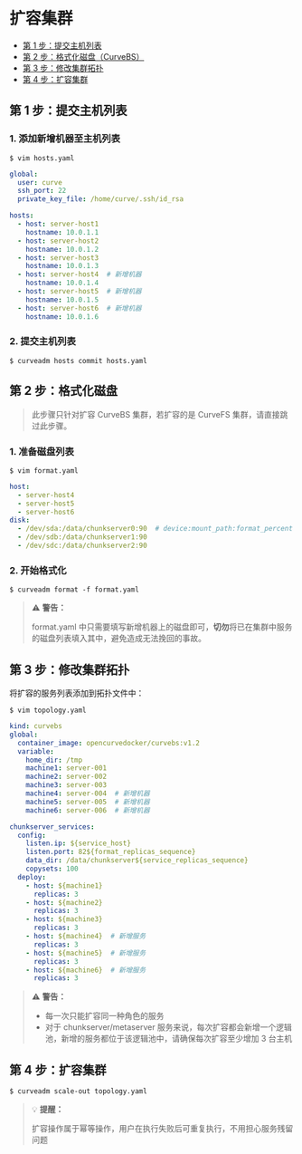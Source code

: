 扩容集群
===

* [第 1 步：提交主机列表](#第-1-步提交主机列表)
* [第 2 步：格式化磁盘（CurveBS）](#第-2-步格式化磁盘)
* [第 3 步：修改集群拓扑](#第-3-步修改集群拓扑)
* [第 4 步：扩容集群](#第-4-步扩容集群)

第 1 步：提交主机列表
---

### 1. 添加新增机器至主机列表

```shell
$ vim hosts.yaml
```

```yaml
global:
  user: curve
  ssh_port: 22
  private_key_file: /home/curve/.ssh/id_rsa

hosts:
  - host: server-host1
    hostname: 10.0.1.1
  - host: server-host2
    hostname: 10.0.1.2
  - host: server-host3
    hostname: 10.0.1.3
  - host: server-host4  # 新增机器
    hostname: 10.0.1.4
  - host: server-host5  # 新增机器
    hostname: 10.0.1.5
  - host: server-host6  # 新增机器
    hostname: 10.0.1.6
```

### 2. 提交主机列表

```shell
$ curveadm hosts commit hosts.yaml
```

第 2 步：格式化磁盘
---

> 此步骤只针对扩容 CurveBS 集群，若扩容的是 CurveFS 集群，请直接跳过此步骤。

### 1. 准备磁盘列表

```shell
$ vim format.yaml
```

```yaml
host:
  - server-host4
  - server-host5
  - server-host6
disk:
  - /dev/sda:/data/chunkserver0:90  # device:mount_path:format_percent
  - /dev/sdb:/data/chunkserver1:90
  - /dev/sdc:/data/chunkserver2:90
```

### 2. 开始格式化

```shell
$ curveadm format -f format.yaml
```

> :warning: **警告：**
>
> format.yaml 中只需要填写新增机器上的磁盘即可，**切勿**将已在集群中服务的磁盘列表填入其中，避免造成无法挽回的事故。

第 3 步：修改集群拓扑
---

将扩容的服务列表添加到拓扑文件中：


```shell
$ vim topology.yaml
```

```yaml
kind: curvebs
global:
  container_image: opencurvedocker/curvebs:v1.2
  variable:
    home_dir: /tmp
    machine1: server-001
    machine2: server-002
    machine3: server-003
    machine4: server-004  # 新增机器
    machine5: server-005  # 新增机器
    machine6: server-006  # 新增机器

chunkserver_services:
  config:
    listen.ip: ${service_host}
    listen.port: 82${format_replicas_sequence}
    data_dir: /data/chunkserver${service_replicas_sequence}
    copysets: 100
  deploy:
    - host: ${machine1}
      replicas: 3
    - host: ${machine2}
      replicas: 3
    - host: ${machine3}
      replicas: 3
    - host: ${machine4}  # 新增服务
      replicas: 3
    - host: ${machine5}  # 新增服务
      replicas: 3
    - host: ${machine6}  # 新增服务
      replicas: 3
```

> :warning: **警告：**
>
> * 每一次只能扩容同一种角色的服务
> * 对于 chunkserver/metaserver 服务来说，每次扩容都会新增一个逻辑池，新增的服务都位于该逻辑池中，请确保每次扩容至少增加 3 台主机


第 4 步：扩容集群
---

```shell
$ curveadm scale-out topology.yaml
```

> :bulb: **提醒：**
>
> 扩容操作属于幂等操作，用户在执行失败后可重复执行，不用担心服务残留问题

